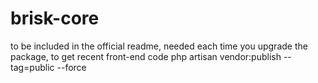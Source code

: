 # brisk-core

to be included in the official readme, needed each time you upgrade the package, to get recent front-end code
php artisan vendor:publish --tag=public --force